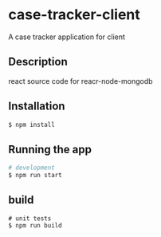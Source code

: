 # case-tracker-client
A case tracker application for client 

## Description

react source code for reacr-node-mongodb

## Installation

```bash
$ npm install
```

## Running the app

```bash
# development
$ npm run start

```

## build

```build
# unit tests
$ npm run build

```

